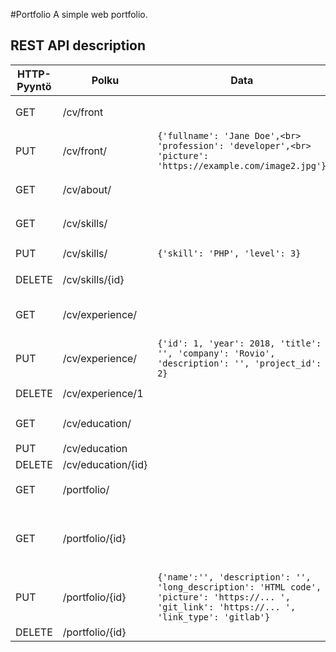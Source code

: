 #Portfolio 
A simple web portfolio.
## REST API description
| HTTP-Pyyntö | Polku | Data | Vastaus | 
|-------------|-------|------|---------|
| GET | /cv/front | | `{    'fullname': '',     'profession': '',<br> 'picture': 'https://example.com/image.jpg'<br>}` | |
| PUT | /cv/front/ | `{'fullname': 'Jane Doe',<br> 'profession': 'developer',<br> 'picture': 'https://example.com/image2.jpg'}` | `{'message':'success'}` tai `{'message':'error'}` | 
| GET | /cv/about/ | | `{'picture': 'https://... ',<br> 'heading': '',<br> 'description': 'HTML code'}` | | 
| GET | /cv/skills/ | | `{[ {'id': 0, 'skill': 'HTML5', 'level': 5}, {'id': 1, 'skill': 'CSS3', 'level': 6 ]} ` ||
| PUT | /cv/skills/ | `{'skill': 'PHP', 'level': 3}`| `{'message':'success'}` tai `{'message': 'error'}` | 
| DELETE|/cv/skills/{id}||`{'message':'success'}` tai `{'message':'error'}` 
|GET|/cv/experience/| |`{['id': 1, 'year': 2018, 'title': '', 'company': 'Rovio', 'description': '', 'project_id': 2},{'year':0, 'title....'}]}` 
|PUT|/cv/experience/|`{'id': 1, 'year': 2018, 'title': '', 'company': 'Rovio', 'description': '', 'project_id': 2}`|`{'message':'success'}` tai `{'message':'error'}` 
DELETE|/cv/experience/1| |`{'message':'success'}` tai `{'message':'error'}`
GET|/cv/education/| |`{[ {'year': 2017, 'degree': '', 'title': '', 'academy': '', 'description':''}, {...}, {...} ]}` 
PUT|/cv/education|| 
DELETE|/cv/education/{id}|| 
GET|/portfolio/| |`{['id': 0, 'name': 'projekti 1', 'desription':'', 'picture': 'https://...'}, {...}, {...} ]} `
GET|/portfolio/{id}| |`{'name':'', 'description': '', 'long_description':'HTML code ', 'picture': 'https://...', 'git_link': 'https://...', 'link', ' git_link’:’https://...’, link _type':'github / gitlab'} `
PUT|/portfolio/{id}|`{'name':'', 'description': '', 'long_description': 'HTML code', 'picture': 'https://... ', 'git_link': 'https://... ', 'link_type': 'gitlab'}` |`{'message':'success'}` tai `{'message':'error'}`
DELETE|/portfolio/{id}||||| 